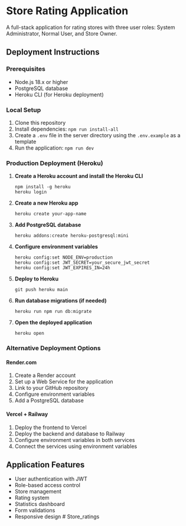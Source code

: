 # Store Rating Application

A full-stack application for rating stores with three user roles: System Administrator, Normal User, and Store Owner.

## Deployment Instructions

### Prerequisites
- Node.js 18.x or higher
- PostgreSQL database
- Heroku CLI (for Heroku deployment)

### Local Setup
1. Clone this repository
2. Install dependencies: `npm run install-all`
3. Create a `.env` file in the server directory using the `.env.example` as a template
4. Run the application: `npm run dev`

### Production Deployment (Heroku)

1. **Create a Heroku account and install the Heroku CLI**
   ```
   npm install -g heroku
   heroku login
   ```

2. **Create a new Heroku app**
   ```
   heroku create your-app-name
   ```

3. **Add PostgreSQL database**
   ```
   heroku addons:create heroku-postgresql:mini
   ```

4. **Configure environment variables**
   ```
   heroku config:set NODE_ENV=production
   heroku config:set JWT_SECRET=your_secure_jwt_secret
   heroku config:set JWT_EXPIRES_IN=24h
   ```

5. **Deploy to Heroku**
   ```
   git push heroku main
   ```

6. **Run database migrations (if needed)**
   ```
   heroku run npm run db:migrate
   ```

7. **Open the deployed application**
   ```
   heroku open
   ```

### Alternative Deployment Options

#### Render.com
1. Create a Render account
2. Set up a Web Service for the application
3. Link to your GitHub repository
4. Configure environment variables
5. Add a PostgreSQL database

#### Vercel + Railway
1. Deploy the frontend to Vercel
2. Deploy the backend and database to Railway
3. Configure environment variables in both services
4. Connect the services using environment variables

## Application Features
- User authentication with JWT
- Role-based access control
- Store management
- Rating system
- Statistics dashboard
- Form validations
- Responsive design #   S t o r e _ r a t i n g s 
 
 
